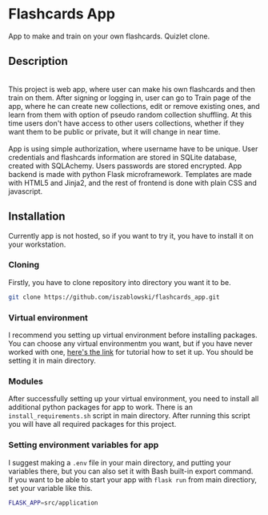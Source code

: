 # Flashcards App
App to make and train on your own flashcards. Quizlet clone.

## Description
<br>This project is web app, where user can make his own flashcards and then train on them. After signing or logging in, user can go to Train page of the app, where he can create new collections, edit or remove existing ones, and learn from them 
with option of pseudo random collection shuffling. At this time users don't have access to other users collections, whether if they want them to be public or private, but it will change in near time.<br>
<br>App is using simple authorization, where username have to be unique. User credentials and flashcards information are stored in SQLite database, created with SQLAchemy.
Users passwords are stored encrypted. App backend is made with python Flask microframework. Templates are made with HTML5 and Jinja2, and the rest of frontend is done with plain CSS and javascript.<br>

## Installation

Currently app is not hosted, so if you want to try it, you have to install it on your workstation.

### Cloning

Firstly, you have to clone repository into directory you want it to be.
```bash
git clone https://github.com/iszablowski/flashcards_app.git
```

### Virtual environment

I recommend you setting up virtual environment before installing packages. You can choose any virtual environmentm you want, but if you have never worked with one, [here's the link](https://www.freecodecamp.org/news/how-to-setup-virtual-environments-in-python/) for tutorial how to set it up. You should be setting it in main directory.

### Modules

After successfully setting up your virtual environment, you need to install all additional python packages for app to work. There is an `install_requirements.sh` script in main directory. After running this script you will have all required packages for this project.

### Setting environment variables for app

I suggest making a `.env` file in your main directory, and putting your variables there, but you can also set it with Bash built-in export command.\
If you want to be able to start your app with `flask run` from main directiory, set your variable like this.
```bash
FLASK_APP=src/application
```
